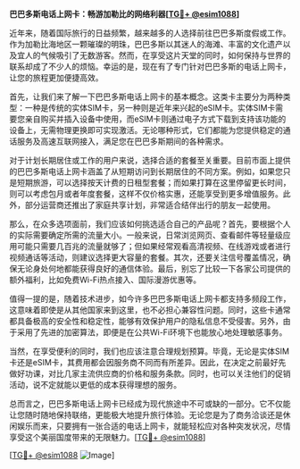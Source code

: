 **巴巴多斯电话上网卡：畅游加勒比的网络利器[[TG💪+ @esim1088](https://t.me/s/esim1088)]**

近年来，随着国际旅行的日益频繁，越来越多的人选择前往巴巴多斯度假或工作。作为加勒比海地区一颗璀璨的明珠，巴巴多斯以其迷人的海滩、丰富的文化遗产以及宜人的气候吸引了无数游客。然而，在享受这片天堂的同时，如何保持与世界的联系却成了不少人的烦恼。幸运的是，现在有了专门针对巴巴多斯的电话上网卡，让您的旅程更加便捷高效。

首先，让我们来了解一下巴巴多斯电话上网卡的基本概念。这类卡主要分为两种类型：一种是传统的实体SIM卡，另一种则是近年来兴起的eSIM卡。实体SIM卡需要您亲自购买并插入设备中使用，而eSIM卡则通过电子方式下载到支持该功能的设备上，无需物理更换即可实现激活。无论哪种形式，它们都能为您提供稳定的通话服务及高速互联网接入，满足您在巴巴多斯期间的各种需求。

对于计划长期居住或工作的用户来说，选择合适的套餐至关重要。目前市面上提供的巴巴多斯电话上网卡涵盖了从短期访问到长期居住的不同方案。例如，如果您只是短期旅游，可以选择按天计费的日租型套餐；而如果打算在这里停留更长时间，则可以考虑包月或者年度套餐，这样不仅价格实惠，还能享受到更多增值服务。此外，部分运营商还推出了家庭共享计划，非常适合结伴出行的朋友一起使用。

那么，在众多选项面前，我们应该如何挑选适合自己的产品呢？首先，要根据个人的实际需要确定所需的流量大小。一般来说，日常浏览网页、查看邮件等轻量级应用可能只需要几百兆的流量就够了；但如果经常观看高清视频、在线游戏或者进行视频通话等活动，则建议选择更大容量的套餐。其次，还要关注信号覆盖情况，确保无论身处何地都能获得良好的通信体验。最后，别忘了比较一下各家公司提供的额外福利，比如免费Wi-Fi热点接入、国际漫游优惠等。

值得一提的是，随着技术进步，如今许多巴巴多斯电话上网卡都支持多频段工作，这意味着即使是从其他国家来到这里，也不必担心兼容性问题。同时，这些卡通常都具备极高的安全性和稳定性，能够有效保护用户的隐私信息不受侵害。另外，由于采用了先进的加密算法，即便是在公共Wi-Fi环境下也能放心地处理敏感事务。

当然，在享受便利的同时，我们也应该注意合理规划预算。毕竟，无论是实体SIM卡还是eSIM卡，其费用都会因服务商不同而有所差异。因此，在决定之前最好先做好功课，对比几家主流供应商的价格和服务条款。同时，也可以关注他们的促销活动，说不定就能以更低的成本获得理想的服务。

总而言之，巴巴多斯电话上网卡已经成为现代旅途中不可或缺的一部分。它不仅能让您随时随地保持联络，更能极大地提升旅行体验。无论您是为了商务洽谈还是休闲娱乐而来，只要拥有一张合适的电话上网卡，就能轻松应对各种突发状况，尽情享受这个美丽国度带来的无限魅力。[[TG💪+ @esim1088](https://t.me/s/esim1088)]

[[TG💪+ @esim1088](https://t.me/s/esim1088) ![Image](https://i.postimg.cc/4NQfJmqS/Snipaste-2025-05-13-00-14-12.png)]